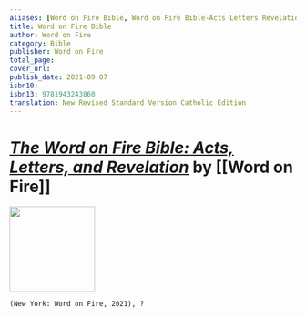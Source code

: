 ```yaml
---
aliases: [Word on Fire Bible, Word on Fire Bible-Acts Letters Revelation, Word on Fire Bible-Vol II]
title: Word on Fire Bible
author: Word on Fire
category: Bible
publisher: Word on Fire
total_page: 
cover_url: 
publish_date: 2021-09-07
isbn10: 
isbn13: 9781943243860
translation: New Revised Standard Version Catholic Edition
---
```

# *[The Word on Fire Bible: Acts, Letters, and Revelation](https://bookstore.wordonfire.org/products/the-word-on-fire-bible-volume-ii)* by [[Word on Fire]]

<img src="https://cdn.shopify.com/s/files/1/0005/3195/5769/products/volii800x800_800x.png?v=1642448058" width=150>

`(New York: Word on Fire, 2021), ?`